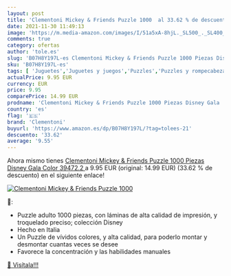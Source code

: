 ```yaml
---
layout: post
title: 'Clementoni Mickey & Friends Puzzle 1000  al 33.62 % de descuento'
date: 2021-11-30 11:49:13
image: 'https://m.media-amazon.com/images/I/51a5xA-8hjL._SL500_._SL400_.jpg'
comments: true
category: ofertas
author: 'tole.es'
slug: 'B07H8Y197L-es Clementoni Mickey & Friends Puzzle 1000 Piezas Disney Gala...'
sku: 'B07H8Y197L-es'
tags: [ 'Juguetes','Juguetes y juegos','Puzzles','Puzzles y rompecabezas','clementoni','puzzle', ]
actualPrice: 9.95 EUR
currency: EUR
price: 9.95
comparePrice: 14.99 EUR
prodname: 'Clementoni Mickey & Friends Puzzle 1000 Piezas Disney Gala  Color  39472.2 '
country: 'es'
flag: '🇪🇸'
brand: 'Clementoni'
buyurl: 'https://www.amazon.es/dp/B07H8Y197L/?tag=tolees-21'
descuento: '33.62'
average: '9.55'
---
```


Ahora mismo tienes [Clementoni Mickey & Friends Puzzle 1000 Piezas Disney Gala  Color  39472.2 ](https://www.amazon.es/dp/B07H8Y197L/?tag=tolees-21) a 9.95 EUR (original: 14.99 EUR) (33.62 %  de descuento) en el siguiente enlace!

[![Clementoni Mickey & Friends Puzzle 1000 ](https://m.media-amazon.com/images/I/51a5xA-8hjL._SL500_._SL400_.jpg)](https://www.amazon.es/dp/B07H8Y197L/?tag=tolees-21)

🔎:

- Puzzle adulto 1000 piezas, con láminas de alta calidad de impresión, y troquelado preciso; colección Disney
- Hecho en Italia
- Un Puzzle de vívidos colores, y alta calidad, para poderlo montar y desmontar cuantas veces se desee
- Favorece la concentración y las habilidades manuales

[🛒 Visítala!!!](https://www.amazon.es/dp/B07H8Y197L/?tag=tolees-21)
